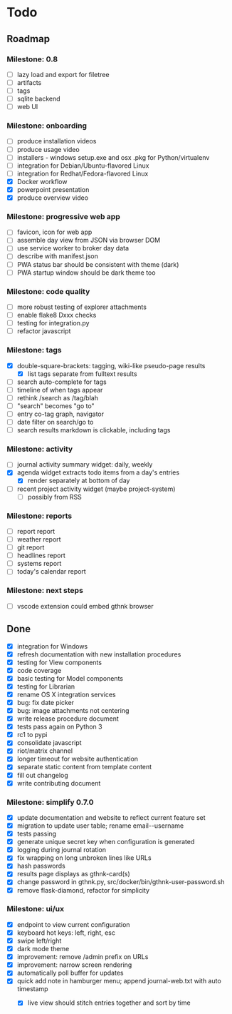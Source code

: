 # Todo

## Roadmap

### Milestone: 0.8

- [ ] lazy load and export for filetree
- [ ] artifacts
- [ ] tags
- [ ] sqlite backend
- [ ] web UI

### Milestone: onboarding

- [ ] produce installation videos
- [ ] produce usage video
- [ ] installers - windows setup.exe and osx .pkg for Python/virtualenv
- [ ] integration for Debian/Ubuntu-flavored Linux
- [ ] integration for Redhat/Fedora-flavored Linux
- [x] Docker workflow
- [x] powerpoint presentation
- [x] produce overview video

### Milestone: progressive web app

- [ ] favicon, icon for web app
- [ ] assemble day view from JSON via browser DOM
- [ ] use service worker to broker day data
- [ ] describe with manifest.json
- [ ] PWA status bar should be consistent with theme (dark)
- [ ] PWA startup window should be dark theme too

### Milestone: code quality

- [ ] more robust testing of explorer attachments
- [ ] enable flake8 Dxxx checks
- [ ] testing for integration.py
- [ ] refactor javascript

### Milestone: tags

- [x] double-square-brackets: tagging, wiki-like pseudo-page results
  - [x] list tags separate from fulltext results
- [ ] search auto-complete for tags
- [ ] timeline of when tags appear
- [ ] rethink /search as /tag/blah
- [ ] "search" becomes "go to"
- [ ] entry co-tag graph, navigator
- [ ] date filter on search/go to
- [ ] search results markdown is clickable, including tags

### Milestone: activity

- [ ] journal activity summary widget: daily, weekly
- [x] agenda widget extracts todo items from a day's entries
  - [x] render separately at bottom of day
- [ ] recent project activity widget (maybe project-system)
  - [ ] possibly from RSS

### Milestone: reports

- [ ] report report
- [ ] weather report
- [ ] git report
- [ ] headlines report
- [ ] systems report
- [ ] today's calendar report

### Milestone: next steps

- [ ] vscode extension could embed gthnk browser

## Done

- [x] integration for Windows
- [x] refresh documentation with new installation procedures
- [x] testing for View components
- [x] code coverage
- [x] basic testing for Model components
- [x] testing for Librarian
- [x] rename OS X integration services
- [x] bug: fix date picker
- [x] bug: image attachments not centering
- [x] write release procedure document
- [x] tests pass again on Python 3
- [x] rc1 to pypi
- [x] consolidate javascript
- [x] riot/matrix channel
- [x] longer timeout for website authentication
- [x] separate static content from template content
- [x] fill out changelog
- [x] write contributing document

### Milestone: simplify 0.7.0

- [x] update documentation and website to reflect current feature set
- [x] migration to update user table; rename email--username
- [x] tests passing
- [x] generate unique secret key when configuration is generated
- [x] logging during journal rotation
- [x] fix wrapping on long unbroken lines like URLs
- [x] hash passwords
- [x] results page displays as gthnk-card(s)
- [x] change password in gthnk.py, src/docker/bin/gthnk-user-password.sh
- [x] remove flask-diamond, refactor for simplicity

### Milestone: ui/ux

- [x] endpoint to view current configuration
- [x] keyboard hot keys: left, right, esc
- [x] swipe left/right
- [x] dark mode theme
- [x] improvement: remove /admin prefix on URLs
- [x] improvement: narrow screen rendering
- [x] automatically poll buffer for updates
- [x] quick add note in hamburger menu; append journal-web.txt with auto timestamp
  - [x] live view should stitch entries together and sort by time


